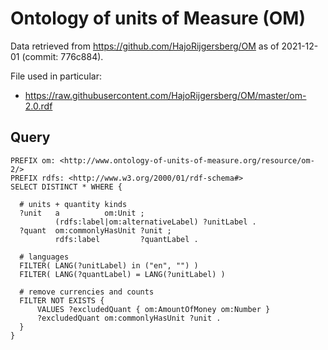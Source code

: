# Ontology of units of Measure (OM)

Data retrieved from https://github.com/HajoRijgersberg/OM as of 2021-12-01 (commit: 776c884).

File used in particular:
* https://raw.githubusercontent.com/HajoRijgersberg/OM/master/om-2.0.rdf


## Query

```sparql
PREFIX om: <http://www.ontology-of-units-of-measure.org/resource/om-2/>
PREFIX rdfs: <http://www.w3.org/2000/01/rdf-schema#>
SELECT DISTINCT * WHERE {

  # units + quantity kinds
  ?unit   a          om:Unit ;
          (rdfs:label|om:alternativeLabel) ?unitLabel .
  ?quant  om:commonlyHasUnit ?unit ;
          rdfs:label         ?quantLabel .

  # languages
  FILTER( LANG(?unitLabel) in ("en", "") )
  FILTER( LANG(?quantLabel) = LANG(?unitLabel) )

  # remove currencies and counts
  FILTER NOT EXISTS {
      VALUES ?excludedQuant { om:AmountOfMoney om:Number }
      ?excludedQuant om:commonlyHasUnit ?unit .
  }
}
```

